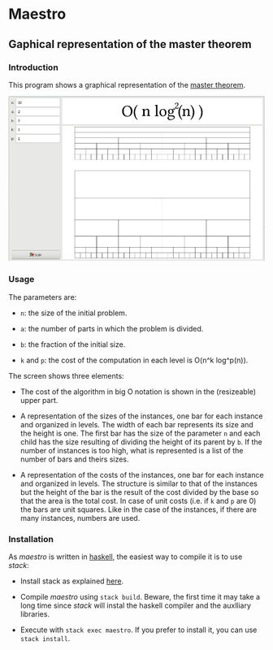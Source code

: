# Maestro
## Gaphical representation of the master theorem

### Introduction

This program shows a graphical representation of the
[master theorem](https://en.wikipedia.org/wiki/Master_theorem_(analysis_of_algorithms)).

![capture](./capture.jpg)

### Usage

The parameters are:

+ `n`: the size of the initial problem.

+ `a`: the number of parts in which the problem is divided.

+ `b`: the fraction of the initial size.

+ `k` and `p`: the cost of the computation in each level is O(n^k log^p(n)).

The screen shows three elements:

+ The cost of the algorithm in big O notation is shown in the (resizeable)
  upper part.

+ A representation of the sizes of the instances, one bar for each
  instance and organized in levels. The width of each bar represents
  its size and the height is one. The first bar has the size of the
  parameter `n` and each child has the size resulting of dividing the
  height of its parent by `b`. If the number of instances is too high,
  what is represented is a list of the number of bars and theirs
  sizes.

+ A representation of the costs of the instances, one bar for each
  instance and organized in levels. The structure is similar to that
  of the instances but the height of the bar is the result of the cost
  divided by the base so that the area is the total cost. In case of
  unit costs (i.e. if `k` and `p` are 0) the bars are unit
  squares. Like in the case of the instances, if there are many
  instances, numbers are used.

### Installation

As *maestro* is written in [haskell](https://www.haskell.org), the
easiest way to compile it is to use *stack*:

+ Install stack as explained [here](https://docs.haskellstack.org/en/stable/README/).

+ Compile *maestro* using `stack build`. Beware, the first time it may
  take a long time since *stack* will instal the haskell compiler and
  the auxlliary libraries.

+ Execute with `stack exec maestro`. If you prefer to install it, you can use `stack install`.
